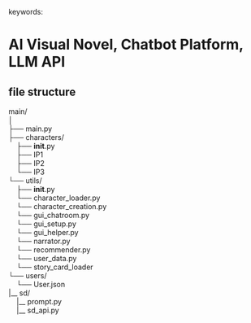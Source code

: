 keywords:  
#  AI Visual Novel, Chatbot Platform, LLM API  

## file structure  
main/  
│  
├── main.py  
├── characters/  
&nbsp;&nbsp;&nbsp;&nbsp;├── __init__.py  
&nbsp;&nbsp;&nbsp;&nbsp;├── IP1  
&nbsp;&nbsp;&nbsp;&nbsp;├── IP2  
&nbsp;&nbsp;&nbsp;&nbsp;└── IP3  
└── utils/  
&nbsp;&nbsp;&nbsp;&nbsp;├── __init__.py  
&nbsp;&nbsp;&nbsp;&nbsp;└── character_loader.py  
&nbsp;&nbsp;&nbsp;&nbsp;└── character_creation.py  
&nbsp;&nbsp;&nbsp;&nbsp;└── gui_chatroom.py  
&nbsp;&nbsp;&nbsp;&nbsp;└── gui_setup.py  
&nbsp;&nbsp;&nbsp;&nbsp;└── gui_helper.py  
&nbsp;&nbsp;&nbsp;&nbsp;└── narrator.py  
&nbsp;&nbsp;&nbsp;&nbsp;└── recommender.py  
&nbsp;&nbsp;&nbsp;&nbsp;└── user_data.py  
&nbsp;&nbsp;&nbsp;&nbsp;└── story_card_loader  
└── users/  
&nbsp;&nbsp;&nbsp;&nbsp;└── User.json  
|__ sd/  
&nbsp;&nbsp;&nbsp;&nbsp;|__ prompt.py  
&nbsp;&nbsp;&nbsp;&nbsp;|__ sd_api.py  

